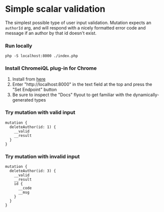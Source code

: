 # Simple scalar validation

The simplest possible type of user input validation. Mutation expects an `authorId` arg, and will respond with a nicely
formatted error code and message if an author by that id doesn't exist.

### Run locally

```
php -S localhost:8000 ./index.php
```

### Install ChromeiQL plug-in for Chrome

1. Install from [here](https://chrome.google.com/webstore/detail/chromeiql/fkkiamalmpiidkljmicmjfbieiclmeij?hl=en)
2. Enter "http://localhost:8000" in the text field at the top and press the "Set Endpoint" button
3. Be sure to inspect the "Docs" flyout to get familiar with the dynamically-generated types

### Try mutation with valid input

```
mutation {
  deleteAuthor(id: 1) {
    __valid
    __result
  }
}
```

### Try mutation with invalid input

```
mutation {
  deleteAuthor(id: 3) {
    __valid
    __result
    id {
      __code
      __msg
    }
  }
}
```